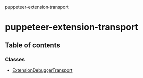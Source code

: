 puppeteer-extension-transport

# puppeteer-extension-transport

## Table of contents

### Classes

- [ExtensionDebuggerTransport](classes/ExtensionDebuggerTransport.md)
